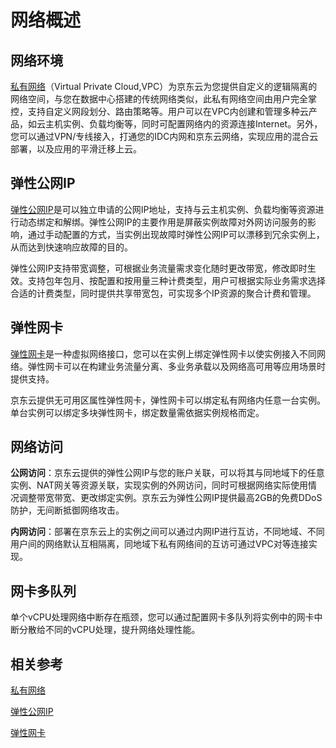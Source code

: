 # 网络概述
## 网络环境

[私有网络](http://docs.jdcloud.com/virtual-private-cloud/product-overview)（Virtual Private Cloud,VPC）为京东云为您提供自定义的逻辑隔离的网络空间，与您在数据中心搭建的传统网络类似，此私有网络空间由用户完全掌控，支持自定义网段划分、路由策略等。用户可以在VPC内创建和管理多种云产品，如云主机实例、负载均衡等，同时可配置网络内的资源连接Internet。另外，您可以通过VPN/专线接入，打通您的IDC内网和京东云网络，实现应用的混合云部署，以及应用的平滑迁移上云。

## 弹性公网IP

[弹性公网IP](https://docs.jdcloud.com/elastic-ip/product-overview)是可以独立申请的公网IP地址，支持与云主机实例、负载均衡等资源进行动态绑定和解绑。弹性公网IP的主要作用是屏蔽实例故障对外网访问服务的影响，通过手动配置的方式，当实例出现故障时弹性公网IP可以漂移到冗余实例上，从而达到快速响应故障的目的。

弹性公网IP支持带宽调整，可根据业务流量需求变化随时更改带宽，修改即时生效。支持包年包月、按配置和按用量三种计费类型，用户可根据实际业务需求选择合适的计费类型，同时提供共享带宽包，可实现多个IP资源的聚合计费和管理。

## 弹性网卡

[弹性网卡](http://docs.jdcloud.com/cn/elastic-network-interface/product-overview)是一种虚拟网络接口，您可以在实例上绑定弹性网卡以使实例接入不同网络。弹性网卡可以在构建业务流量分离、多业务承载以及网络高可用等应用场景时提供支持。

京东云提供无可用区属性弹性网卡，弹性网卡可以绑定私有网络内任意一台实例。单台实例可以绑定多块弹性网卡，绑定数量需依据实例规格而定。

## 网络访问

**公网访问**：京东云提供的弹性公网IP与您的账户关联，可以将其与同地域下的任意实例、NAT网关等资源关联，实现实例的外网访问，同时可根据网络实际使用情况调整带宽带宽、更改绑定实例。京东云为弹性公网IP提供最高2GB的免费DDoS防护，无间断抵御网络攻击。

**内网访问**：部署在京东云上的实例之间可以通过内网IP进行互访，不同地域、不同用户间的网络默认互相隔离，同地域下私有网络间的互访可通过VPC对等连接实现。

## 网卡多队列

单个vCPU处理网络中断存在瓶颈，您可以通过配置网卡多队列将实例中的网卡中断分散给不同的vCPU处理，提升网络处理性能。

## 相关参考

[私有网络](http://docs.jdcloud.com/cn/virtual-private-cloud/product-overview)

[弹性公网IP](https://docs.jdcloud.com/elastic-ip/product-overview)

[弹性网卡](http://docs.jdcloud.com/cn/elastic-network-interface/product-overview)

